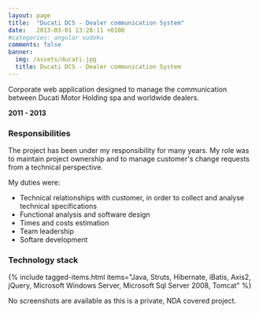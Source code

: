 ```yaml
---
layout: page
title:  "Ducati DCS - Dealer communication System"
date:   2013-03-01 13:28:11 +0100
#categories: angular sudoku
comments: false
banner:
  img: /assets/ducati.jpg
  title: Ducati DCS - Dealer communication System
---
```


Corporate web application designed to manage the communication between Ducati Motor Holding spa
and worldwide dealers. 

**2011 - 2013**

### Responsibilities

The project has been under my responsibility for many years. My role was to maintain project ownership and to manage customer's change requests from a technical perspective. 

My duties were:
* Technical relationships with customer, in order to collect and analyse technical specifications
* Functional analysis and software design
* Times and costs estimation
* Team leadership
* Softare development


### Technology stack

{% include tagged-items.html items="Java, Struts, Hibernate, iBatis, Axis2, jQuery, Microsoft Windows Server, Microsoft Sql Server 2008, Tomcat" %}

No screenshots are available as this is a private, NDA covered project.
